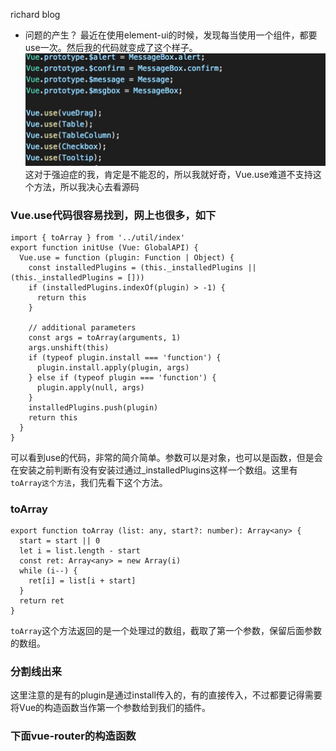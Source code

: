 richard blog
- 问题的产生？
  最近在使用element-ui的时候，发现每当使用一个组件，都要use一次。然后我的代码就变成了这个样子。
  <img src='https://github.com/jinrichardJIN/blog/blob/master/images/vue/use1.jpeg?raw=true'>
  这对于强迫症的我，肯定是不能忍的，所以我就好奇，Vue.use难道不支持这个方法，所以我决心去看源码

### Vue.use代码很容易找到，网上也很多，如下

    import { toArray } from '../util/index'
    export function initUse (Vue: GlobalAPI) {
      Vue.use = function (plugin: Function | Object) {
        const installedPlugins = (this._installedPlugins || (this._installedPlugins = []))
        if (installedPlugins.indexOf(plugin) > -1) {
          return this
        }

        // additional parameters
        const args = toArray(arguments, 1)
        args.unshift(this)
        if (typeof plugin.install === 'function') {
          plugin.install.apply(plugin, args)
        } else if (typeof plugin === 'function') {
          plugin.apply(null, args)
        }
        installedPlugins.push(plugin)
        return this
      }
    }
    
 可以看到use的代码，非常的简介简单。参数可以是对象，也可以是函数，但是会在安装之前判断有没有安装过通过_installedPlugins这样一个数组。这里有`toArray这个方法`，我们先看下这个方法。
 
 ### toArray
 
    export function toArray (list: any, start?: number): Array<any> {
      start = start || 0
      let i = list.length - start
      const ret: Array<any> = new Array(i)
      while (i--) {
        ret[i] = list[i + start]
      }
      return ret
    }
  `toArray`这个方法返回的是一个处理过的数组，截取了第一个参数，保留后面参数的数组。
  
### 分割线出来

这里注意的是有的plugin是通过install传入的，有的直接传入，不过都要记得需要将Vue的构造函数当作第一个参数给到我们的插件。

### 下面vue-router的构造函数

 




